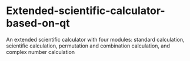 # Extended-scientific-calculator-based-on-qt
An extended scientific calculator with four modules: standard calculation, scientific calculation, permutation and combination calculation, and complex number calculation
